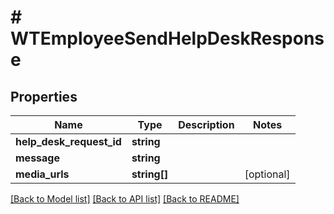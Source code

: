 # # WTEmployeeSendHelpDeskResponse

## Properties

Name | Type | Description | Notes
------------ | ------------- | ------------- | -------------
**help_desk_request_id** | **string** |  |
**message** | **string** |  |
**media_urls** | **string[]** |  | [optional]

[[Back to Model list]](../../README.md#models) [[Back to API list]](../../README.md#endpoints) [[Back to README]](../../README.md)
